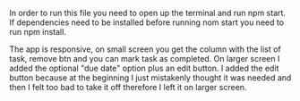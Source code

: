 In order to run this file you need to open up the terminal and run npm start.
If dependencies need to be installed before running nom start you need to run npm install.

The app is responsive, on small screen you get the column with the list of task, remove btn and you can mark task as completed.
On larger screen I added the optional "due date" option plus an edit button. I added the edit button because at the beginning I just mistakenly thought it was needed and then I felt too bad to take it off therefore I left it on larger screen.
